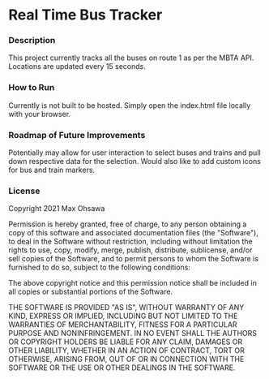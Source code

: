 # Real Time Bus Tracker

### Description
This project currently tracks all the buses on route 1 as per the MBTA API. Locations are updated every 15 seconds.

### How to Run
Currently is not built to be hosted. Simply open the index.html file locally with your browser.

### Roadmap of Future Improvements
Potentially may allow for user interaction to select buses and trains and pull down respective data for the selection. Would also like to add custom icons for bus and train markers.

### License

Copyright 2021 Max Ohsawa

Permission is hereby granted, free of charge, to any person obtaining a copy of this software and associated documentation files (the "Software"), to deal in the Software without restriction, including without limitation the rights to use, copy, modify, merge, publish, distribute, sublicense, and/or sell copies of the Software, and to permit persons to whom the Software is furnished to do so, subject to the following conditions:

The above copyright notice and this permission notice shall be included in all copies or substantial portions of the Software.

THE SOFTWARE IS PROVIDED "AS IS", WITHOUT WARRANTY OF ANY KIND, EXPRESS OR IMPLIED, INCLUDING BUT NOT LIMITED TO THE WARRANTIES OF MERCHANTABILITY, FITNESS FOR A PARTICULAR PURPOSE AND NONINFRINGEMENT. IN NO EVENT SHALL THE AUTHORS OR COPYRIGHT HOLDERS BE LIABLE FOR ANY CLAIM, DAMAGES OR OTHER LIABILITY, WHETHER IN AN ACTION OF CONTRACT, TORT OR OTHERWISE, ARISING FROM, OUT OF OR IN CONNECTION WITH THE SOFTWARE OR THE USE OR OTHER DEALINGS IN THE SOFTWARE.